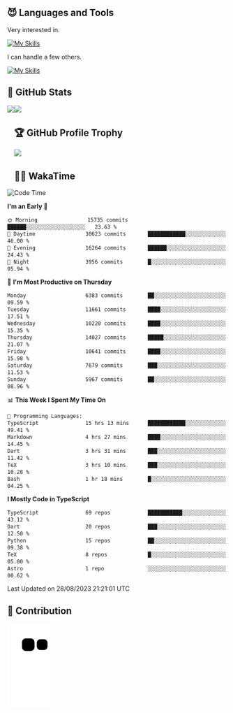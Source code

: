 <!-- # Hi there <img width="35" src="https://user-images.githubusercontent.com/50891407/148686885-0fefeb76-4cf6-473a-9e3e-889ce5513450.gif" /> I'm Yuta Ohira -->

<!-- ![alesion30](https://github.com/Alesion30/Alesion30/assets/50891407/5814fd76-9743-4cf8-89ff-b2be2fd49fb6) -->


<!--
[![Likes](https://badgen.org/img/zenn/alesion/likes?style=for-the-badge)](https://zenn.dev/alesion)
[![Followers](https://badgen.org/img/zenn/alesion/followers?style=for-the-badge)](https://zenn.dev/alesion)
[![Articles](https://badgen.org/img/zenn/alesion/articles?style=for-the-badge)](https://zenn.dev/alesion)
[![Books](https://badgen.org/img/zenn/alesion/books?style=for-the-badge)](https://zenn.dev/alesion?tab=books)
[![Scraps](https://badgen.org/img/zenn/alesion/scraps?style=for-the-badge)](https://zenn.dev/alesion?tab=scraps)

[![Contributions](https://badgen.org/img/qiita/alesion30/contributions?style=for-the-badge)](https://qiita.com/alesion30)
[![Followers](https://badgen.org/img/qiita/alesion30/followers?style=for-the-badge)](https://qiita.com/alesion30)
[![Articles](https://badgen.org/img/qiita/alesion30/articles?style=for-the-badge)](https://qiita.com/alesion30)
-->

<!-- <p align="left"> -->
  <!-- GitHub -->
<!--   <a href="https://github.com/alesion30/alesion30/">
    <img src="https://komarev.com/ghpvc/?username=alesion30" alt="alesion30" />
  </a>
  <a href="https://github.com/alesion30">
    <img height="20" src="https://img.shields.io/github/followers/alesion30?label=follow&logo=github&style=flat" />
  </a> -->
  <!-- Zenn -->
<!--   <a href="https://zenn.dev/alesion">
    <img src="https://zenn.badge.nikaera.com/s/alesion/likes?style=flat" alt="alesion likes" />
  </a>
  <a href="https://zenn.dev/alesion/articles">
    <img src="https://zenn.badge.nikaera.com/s/alesion/articles?style=flat" alt="alesion articles" />
  </a>
  <a href="https://zenn.dev/alesion/followers">
    <img src="https://zenn.badge.nikaera.com/s/alesion/followers?style=flat" alt="alesion followers" />
  </a>
  <a href="https://zenn.dev/alesion/books">
    <img src="https://zenn.badge.nikaera.com/s/alesion/books?style=flat" alt="alesion books" />
  </a>
  <a href="https://zenn.dev/alesion/scraps">
    <img src="https://zenn.badge.nikaera.com/s/alesion/scraps?style=flat" alt="alesion scraps" />
  </a> -->
  <!-- qiita -->
<!--   <a href="http://qiita.com/Alesion30">
    <img height="20" src="https://qiita-badge.apiapi.app/s/Alesion30/posts.svg" />
  </a>
    <img height="20" src="https://qiita-badge.apiapi.app/s/Alesion30/contributions.svg" />
  </a> -->
<!-- </p> -->

## 😈 Languages and Tools

Very interested in.

[![My Skills](https://skillicons.dev/icons?i=react,nextjs,typescript,flutter,firebase)](https://skillicons.dev)

I can handle a few others.

[![My Skills](https://skillicons.dev/icons?i=javascript,vue,nuxt,redux,electron,express,nodejs,deno,dart,python,flask,php,laravel,wordpress,go,rust,html,css,sass,tailwind,bootstrap,webpack,supabase,aws,dynamodb,mysql,figma,xd,vscode,latex)](https://skillicons.dev)

## 💎 GitHub Stats

<div>
  <img height="170" align="left" src="https://github-readme-stats.vercel.app/api?username=Alesion30&count_private=true&show_icons=true&title_color=81A1C1&text_color=ECEFF4&bg_color=2E3440&icon_color=D8DEE9&border_radius=10" />
  <img height="170" src="https://github-readme-stats.vercel.app/api/top-langs/?username=Alesion30&langs_count=8&layout=compact&title_color=81A1C1&text_color=ECEFF4&bg_color=2E3440&icon_color=D8DEE9&border_radius=10" />
</div>


## 🏆 GitHub Profile Trophy

<img width="800" src="https://github-profile-trophy.vercel.app/?username=Alesion30&theme=nord&no-frame=true"/>


## 🧑‍💻 WakaTime

<!--START_SECTION:waka-->
![Code Time](http://img.shields.io/badge/Code%20Time-2%2C426%20hrs%2045%20mins-blue)

**I'm an Early 🐤** 

```text
🌞 Morning                15735 commits       ██████░░░░░░░░░░░░░░░░░░░   23.63 % 
🌆 Daytime                30623 commits       ████████████░░░░░░░░░░░░░   46.00 % 
🌃 Evening                16264 commits       ██████░░░░░░░░░░░░░░░░░░░   24.43 % 
🌙 Night                  3956 commits        █░░░░░░░░░░░░░░░░░░░░░░░░   05.94 % 
```
📅 **I'm Most Productive on Thursday** 

```text
Monday                   6383 commits        ██░░░░░░░░░░░░░░░░░░░░░░░   09.59 % 
Tuesday                  11661 commits       ████░░░░░░░░░░░░░░░░░░░░░   17.51 % 
Wednesday                10220 commits       ████░░░░░░░░░░░░░░░░░░░░░   15.35 % 
Thursday                 14027 commits       █████░░░░░░░░░░░░░░░░░░░░   21.07 % 
Friday                   10641 commits       ████░░░░░░░░░░░░░░░░░░░░░   15.98 % 
Saturday                 7679 commits        ███░░░░░░░░░░░░░░░░░░░░░░   11.53 % 
Sunday                   5967 commits        ██░░░░░░░░░░░░░░░░░░░░░░░   08.96 % 
```


📊 **This Week I Spent My Time On** 

```text
💬 Programming Languages: 
TypeScript               15 hrs 13 mins      ████████████░░░░░░░░░░░░░   49.41 % 
Markdown                 4 hrs 27 mins       ████░░░░░░░░░░░░░░░░░░░░░   14.45 % 
Dart                     3 hrs 31 mins       ███░░░░░░░░░░░░░░░░░░░░░░   11.42 % 
TeX                      3 hrs 10 mins       ███░░░░░░░░░░░░░░░░░░░░░░   10.28 % 
Bash                     1 hr 18 mins        █░░░░░░░░░░░░░░░░░░░░░░░░   04.25 % 
```

**I Mostly Code in TypeScript** 

```text
TypeScript               69 repos            ███████████░░░░░░░░░░░░░░   43.12 % 
Dart                     20 repos            ███░░░░░░░░░░░░░░░░░░░░░░   12.50 % 
Python                   15 repos            ██░░░░░░░░░░░░░░░░░░░░░░░   09.38 % 
TeX                      8 repos             █░░░░░░░░░░░░░░░░░░░░░░░░   05.00 % 
Astro                    1 repo              ░░░░░░░░░░░░░░░░░░░░░░░░░   00.62 % 
```




 Last Updated on 28/08/2023 21:21:01 UTC
<!--END_SECTION:waka-->


## 🐍 Contribution

<img src="https://github.com/Alesion30/Alesion30/blob/output/github-contribution-grid-snake.svg" alt="GitHub Snake dark" />

